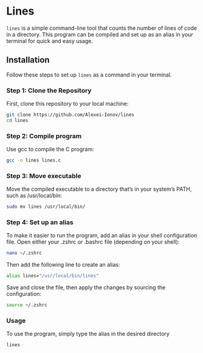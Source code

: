 # Lines

`lines` is a simple command-line tool that counts the number of lines of code in a directory. This program can be compiled and set up as an alias in your terminal for quick and easy usage.

## Installation

Follow these steps to set up `lines` as a command in your terminal.

### Step 1: Clone the Repository

First, clone this repository to your local machine:

```bash
git clone https://github.com/Alexei-Ionov/lines
cd lines
```

### Step 2: Compile program
Use gcc to compile the C program:
```bash
gcc -o lines lines.c
```

### Step 3: Move executable
Move the compiled executable to a directory that’s in your system’s PATH, such as /usr/local/bin:
```bash
sudo mv lines /usr/local/bin/
```

### Step 4: Set up an alias
To make it easier to run the program, add an alias in your shell configuration file. Open either your .zshrc or .bashrc file (depending on your shell):
```bash
nano ~/.zshrc
```
Then add the following line to create an alias:

```bash
alias lines="/usr/local/bin/lines"
```
Save and close the file, then apply the changes by sourcing the configuration:

```bash
source ~/.zshrc
```

### Usage 
To use the program, simply type the alias in the desired directory 
```bash
lines
```









